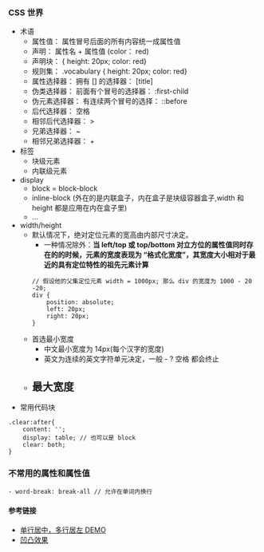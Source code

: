 ### CSS 世界
- 术语
    - 属性值： 属性冒号后面的所有内容统一成属性值
    - 声明： 属性名 + 属性值 (color： red)
    - 声明块： { height: 20px; color: red}
    - 规则集： .vocabulary { height: 20px; color: red}
    - 属性选择器： 拥有 [] 的选择器： [title]
    - 伪类选择器： 前面有个冒号的选择器： :first-child
    - 伪元素选择器： 有连续两个冒号的选择： ::before
    - 后代选择器： 空格
    - 相邻后代选择器： >
    - 兄弟选择器： ~
    - 相邻兄弟选择器： +
- 标签
    - 块级元素
    - 内联级元素
- display
    - block = block-block
    - inline-block (外在的是内联盒子，内在盒子是块级容器盒子,width 和 height 都是应用在内在盒子里)
    - ...
- width/height
    - 默认情况下，绝对定位元素的宽高由内部尺寸决定。
        - 一种情况除外：**当 left/top 或 top/bottom 对立方位的属性值同时存在的的时候，元素的宽度表现为 “格式化宽度”，其宽度大小相对于最近的具有定位特性的祖先元素计算**
        ```
        // 假设他的父集定位元素 width = 1000px; 那么 div 的宽度为 1000 - 20 -20;
        div {
            position: absolute;
            left: 20px;
            right: 20px;
        }
        ```
    - 首选最小宽度
        - 中文最小宽度为 14px(每个汉字的宽度)
        - 英文为连续的英文字符单元决定，一般 - ? 空格 都会终止
    - 最大宽度
        - 
- 常用代码块
```
.clear:after{
    content: '';
    display: table; // 也可以是 block
    clear: both;
}
```

### 不常用的属性和属性值
    - word-break: break-all // 允许在单词内换行

#### 参考链接
- [单行居中，多行居左 DEMO](http://demo.cssworld.cn/3/2-5.php "单行居中，多行居左 DEMO")
- [凹凸效果](http://demo.cssworld.cn/3/2-6.php "凹凸效果")
